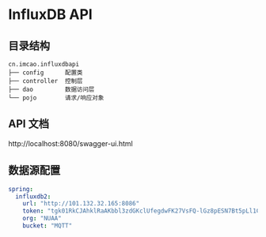 # InfluxDB API

## 目录结构

```text
cn.imcao.influxdbapi
├── config      配置类
├── controller  控制层
├── dao         数据访问层
└── pojo        请求/响应对象
```

## API 文档

http://localhost:8080/swagger-ui.html

## 数据源配置

```yaml
spring:
  influxdb2:
    url: "http://101.132.32.165:8086"
    token: "tgk01RkCJAhklRaAKbbl3zdGKclUfegdwFK27VsFQ-lGz8pESN7Bt5pLl1CFqIzqYq8TL3b-wgoqlG7WxMWjHA=="
    org: "NUAA"
    bucket: "MQTT"
```
